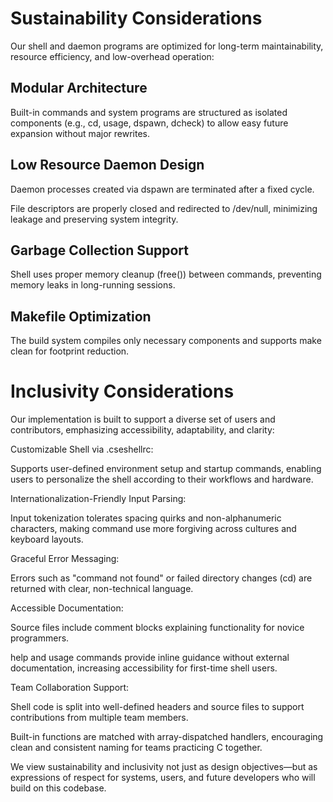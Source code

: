 
# Sustainability Considerations
Our shell and daemon programs are optimized for long-term maintainability, resource efficiency, and low-overhead operation:

## Modular Architecture
Built-in commands and system programs are structured as isolated components (e.g., cd, usage, dspawn, dcheck) to allow easy future expansion without major rewrites.

## Low Resource Daemon Design

Daemon processes created via dspawn are terminated after a fixed cycle.

File descriptors are properly closed and redirected to /dev/null, minimizing leakage and preserving system integrity.

## Garbage Collection Support

Shell uses proper memory cleanup (free()) between commands, preventing memory leaks in long-running sessions.

## Makefile Optimization

The build system compiles only necessary components and supports make clean for footprint reduction.

 # Inclusivity Considerations
Our implementation is built to support a diverse set of users and contributors, emphasizing accessibility, adaptability, and clarity:

Customizable Shell via .cseshellrc:

Supports user-defined environment setup and startup commands, enabling users to personalize the shell according to their workflows and hardware.

Internationalization-Friendly Input Parsing:

Input tokenization tolerates spacing quirks and non-alphanumeric characters, making command use more forgiving across cultures and keyboard layouts.

Graceful Error Messaging:

Errors such as "command not found" or failed directory changes (cd) are returned with clear, non-technical language.

Accessible Documentation:

Source files include comment blocks explaining functionality for novice programmers.

help and usage commands provide inline guidance without external documentation, increasing accessibility for first-time shell users.

Team Collaboration Support:

Shell code is split into well-defined headers and source files to support contributions from multiple team members.

Built-in functions are matched with array-dispatched handlers, encouraging clean and consistent naming for teams practicing C together.

We view sustainability and inclusivity not just as design objectives—but as expressions of respect for systems, users, and future developers who will build on this codebase.
